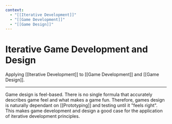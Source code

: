 ```yaml
---
context:
  - "[[Iterative Development]]"
  - "[[Game Development]]"
  - "[[Game Design]]"
---
```


# Iterative Game Development and Design

Applying [[Iterative Development]] to [[Game Development]] and [[Game Design]].

---

Game design is feel-based. There is no single formula that accurately describes game feel and what makes a game fun. Therefore, games design is naturally dependant on [[Prototyping]] and testing until it "feels right". This makes game development and design a good case for the application of iterative development principles.
